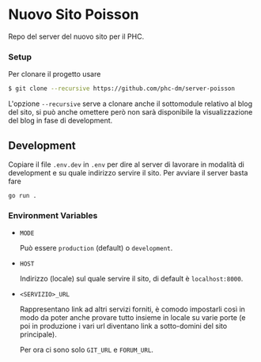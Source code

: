 # Nuovo Sito Poisson

Repo del server del nuovo sito per il PHC.

### Setup

Per clonare il progetto usare

```bash
$ git clone --recursive https://github.com/phc-dm/server-poisson
```

L'opzione `--recursive` serve a clonare anche il sottomodule relativo al blog del sito, si può anche omettere però non sarà disponibile la visualizzazione del blog in fase di development.

## Development

Copiare il file `.env.dev` in `.env` per dire al server di lavorare in modalità di development e su quale indirizzo servire il sito. Per avviare il server basta fare

```
go run .
```

### Environment Variables

- `MODE`

    Può essere `production` (default) o `development`.

- `HOST`

    Indirizzo (locale) sul quale servire il sito, di default è `localhost:8000`.

- `<SERVIZIO>_URL`

    Rappresentano link ad altri servizi forniti, è comodo impostarli così in modo da poter anche provare tutto insieme in locale su varie porte (e poi in produzione i vari url diventano link a sotto-domini del sito principale).

    Per ora ci sono solo `GIT_URL` e `FORUM_URL`.
